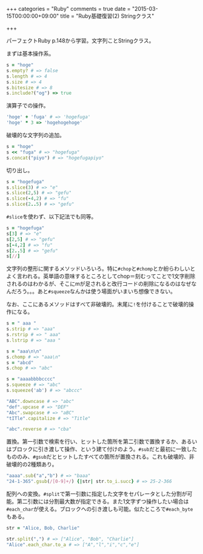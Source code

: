 +++
categories = "Ruby"
comments = true
date = "2015-03-15T00:00:00+09:00"
title = "Ruby基礎復習(2) Stringクラス"

+++

パーフェクトRuby p.148から学習。文字列ことStringクラス。

まずは基本操作系。

```ruby
s = "hoge"
s.empty? # => false
s.length # => 4
s.size # => 4
s.bitesize # => 8
s.include?("og") => true
```

演算子での操作。

```ruby
'hoge' + 'fuga' # => 'hogefuga'
'hoge' * 3 => 'hogehogehoge'
```

破壊的な文字列の追加。

```ruby
s = "hoge"
s << "fuga" # => "hogefuga"
s.concat("piyo") # => "hogefugapiyo"
```

切り出し。

```ruby
s = "hogefuga"
s.slice(3) # => "e"
s.slice(2,5) # => "gefu"
s.slice(-4,2) # => "fu"
s.slice(2..5) # => "gefu"
```

`#slice`を使わず、以下記法でも同等。

```ruby
s = "hogefuga"
s[3] # => "e"
s[2,5] # => "gefu"
s[-4,2] # => "fu"
s[2..5] # => "gefu"
s[//]
```

文字列の整形に関するメソッドいろいろ。特に`#chop`と`#chomp`とか紛らわしいとよく言われる。英単語の意味するところとしてchop＝刻むってことで1文字削除されるのはわかるが、そこにmが足されると改行コードの削除になるのはなぜなんだろう。。。あと`#squeeze`なんかは使う場面がいまいち想像できない。

なお、ここにあるメソッドはすべて非破壊的。末尾に`!`を付けることで破壊的操作になる。

```ruby
s = " aaa "
s.strip # => "aaa"
s.rstrip # => " aaa"
s.lstrip # => "aaa "

s = "aaa\n\n"
s.chomp # => "aaa\n"
s = "abcd"
s.chop # => "abc"

s = "aaaabbbbcccc"
s.squeeze # => "abc"
s.squeeze('ab') # => "abccc"

"ABC".downcase # => "abc"
"def".upcase # => "DEF"
"Abc".swapcase # => "aBC"
"tITle".capitalize # => "Title"

"abc".reverse # => "cba"
```

置換。第一引数で検索を行い、ヒットした箇所を第二引数で置換するか、あるいはブロックに引き渡して操作、という建て付けのよう。`#sub`だと最初に一致したもののみ、`#gsub`だとヒットしたすべての箇所が置換される。これも破壊的、非破壊的の2種類あり。

```ruby
"aaaa".sub("a","b") # => "baaa"
"24-1-365".gsub(/[0-9]+/) {|str| str.to_i.succ} # => 25-2-366
```

配列への変換。`#split`で第一引数に指定した文字をセパレータとした分割が可能。第二引数には分割最大数が指定できる。また1文字ずつ操作したい場合は`#each_char`が使える。ブロックへの引き渡しも可能。似たところで`#each_byte`もある。

```ruby
str = "Alice, Bob, Charlie"

str.split(",") # => ["Alice", "Bob", "Charlie"]
"Alice".each_char.to_a # => ["A","l","i","c","e"]
```

